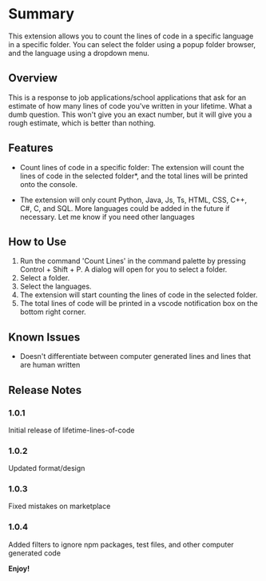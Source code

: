 # Summary
This extension allows you to count the lines of code in a specific language in a specific folder. You can select the folder using a popup folder browser, and the language using a dropdown menu. 

## Overview

This is a response to job applications/school applications that ask for an estimate of how many lines of code you've written in your lifetime. What a dumb question. This won't give you an exact number, but it will give you a rough estimate, which is better than nothing. 

## Features

* Count lines of code in a specific folder: The extension will count the lines of code in the selected folder*, and the total lines will be printed onto the console.

* The extension will only count Python, Java, Js, Ts, HTML, CSS, C++, C#, C, and SQL. More languages could be added in the future if necessary. Let me know if you need other languages

## How to Use

1. Run the command 'Count Lines' in the command palette by pressing Control + Shift + P. A dialog will open for you to select a folder.
2. Select a folder. 
3. Select the languages.
4. The extension will start counting the lines of code in the selected folder.
5. The total lines of code will be printed in a vscode notification box on the bottom right corner.

## Known Issues

* Doesn't differentiate between computer generated lines and lines that are human written 

## Release Notes


### 1.0.1

Initial release of lifetime-lines-of-code

### 1.0.2

Updated format/design 

### 1.0.3 

Fixed mistakes on marketplace

### 1.0.4

Added filters to ignore npm packages, test files, and other computer generated code


**Enjoy!**